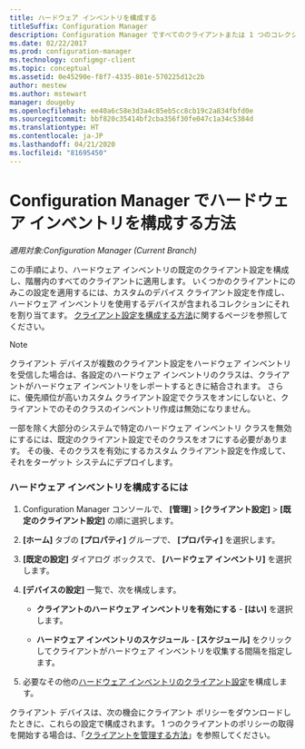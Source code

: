 ```yaml
---
title: ハードウェア インベントリを構成する
titleSuffix: Configuration Manager
description: Configuration Manager ですべてのクライアントまたは 1 つのコレクションに対してハードウェア インベントリを設定します。
ms.date: 02/22/2017
ms.prod: configuration-manager
ms.technology: configmgr-client
ms.topic: conceptual
ms.assetid: 0e45290e-f8f7-4335-801e-570225d12c2b
author: mestew
ms.author: mstewart
manager: dougeby
ms.openlocfilehash: ee40a6c58e3d3a4c85eb5cc8cb19c2a834fbfd0e
ms.sourcegitcommit: bbf820c35414bf2cba356f30fe047c1a34c5384d
ms.translationtype: HT
ms.contentlocale: ja-JP
ms.lasthandoff: 04/21/2020
ms.locfileid: "81695450"
---
```

# <a name="how-to-configure-hardware-inventory-in-configuration-manager"></a>Configuration Manager でハードウェア インベントリを構成する方法

*適用対象:Configuration Manager (Current Branch)*

この手順により、ハードウェア インベントリの既定のクライアント設定を構成し、階層内のすべてのクライアントに適用します。 いくつかのクライアントにのみこの設定を適用するには、カスタムのデバイス クライアント設定を作成し、ハードウェア インベントリを使用するデバイスが含まれるコレクションにそれを割り当てます。 [クライアント設定を構成する方法](../../../../core/clients/deploy/configure-client-settings.md)に関するページを参照してください。  

> [!NOTE]  
>  クライアント デバイスが複数のクライアント設定をハードウェア インベントリを受信した場合は、各設定のハードウェア インベントリのクラスは、クライアントがハードウェア インベントリをレポートするときに結合されます。 さらに、優先順位が高いカスタム クライアント設定でクラスをオンにしないと、クライアントでのそのクラスのインベントリ作成は無効になりません。 

一部を除く大部分のシステムで特定のハードウェア インベントリ クラスを無効にするには、既定のクライアント設定でそのクラスをオフにする必要があります。 その後、そのクラスを有効にするカスタム クライアント設定を作成して、それをターゲット システムにデプロイします。


### <a name="to-configure-hardware-inventory"></a>ハードウェア インベントリを構成するには  

1.  Configuration Manager コンソールで、 **[管理]**  >  **[クライアント設定]**  >  **[既定のクライアント設定]** の順に選択します。  

4.  **[ホーム]** タブの **[プロパティ]** グループで、 **[プロパティ]** を選択します。  

5.  **[既定の設定]** ダイアログ ボックスで、 **[ハードウェア インベントリ]** を選択します。  

6.  **[デバイスの設定]** 一覧で、次を構成します。  

    -   **クライアントのハードウェア インベントリを有効にする** - **[はい]** を選択します。  

    -   **ハードウェア インベントリのスケジュール** - **[スケジュール]** をクリックしてクライアントがハードウェア インベントリを収集する間隔を指定します。  

7.  必要なその他の[ハードウェア インベントリのクライアント設定](../../../../core/clients/deploy/about-client-settings.md#hardware-inventory)を構成します。  

クライアント デバイスは、次の機会にクライアント ポリシーをダウンロードしたときに、これらの設定で構成されます。 1 つのクライアントのポリシーの取得を開始する場合は、「[クライアントを管理する方法](../../../../core/clients/manage/manage-clients.md)」を参照してください。  
